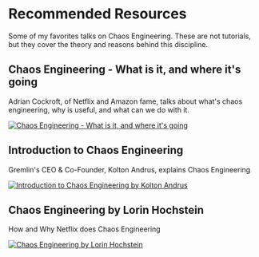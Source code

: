 # Recommended Resources

Some of my favorites talks on Chaos Engineering. These are not tutorials, but they cover the theory and reasons behind this discipline.

## Chaos Engineering - What is it, and where it's going

Adrian Cockroft, of Netflix and Amazon fame, talks about what's chaos engineering, why is useful, and what can we do with it.

[![Chaos Engineering - What is it, and where it's going](https://img.youtube.com/vi/cefJd2v037U/0.jpg)](https://www.youtube.com/watch?v=cefJd2v037U)

## Introduction to Chaos Engineering

Gremlin's CEO & Co-Founder, Kolton Andrus, explains Chaos Engineering

[![Introduction to Chaos Engineering by Kolton Andrus](https://img.youtube.com/vi/F26__uBAyOM/0.jpg)](https://www.youtube.com/watch?v=F26__uBAyOM)

## Chaos Engineering by Lorin Hochstein

How and Why Netflix does Chaos Engineering

[![Chaos Engineering by Lorin Hochstein](https://img.youtube.com/vi/vq4QZ4_YDok/0.jpg)](https://www.youtube.com/watch?v=vq4QZ4_YDok)

